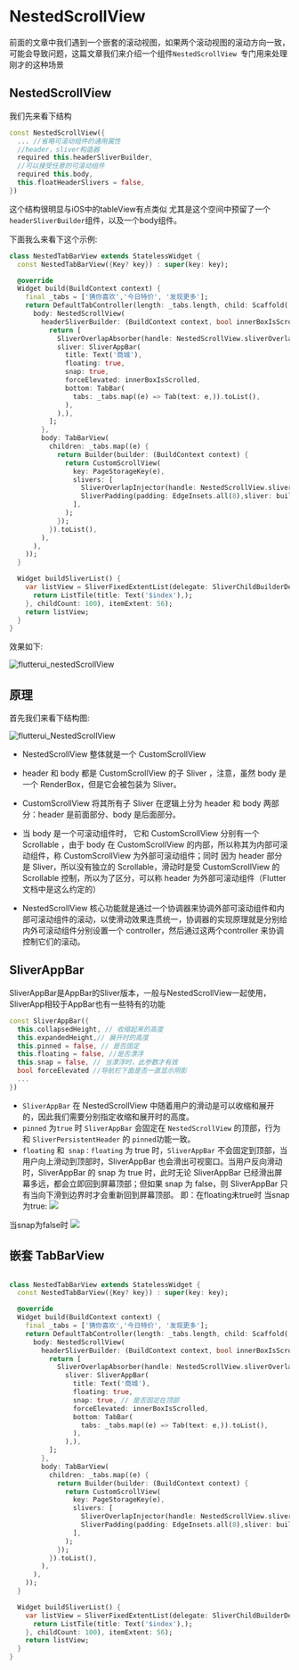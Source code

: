 # NestedScrollView

前面的文章中我们遇到一个嵌套的滚动视图，如果两个滚动视图的滚动方向一致，可能会导致问题，这篇文章我们来介绍一个组件`NestedScrollView `专门用来处理刚才的这种场景

## NestedScrollView

我们先来看下结构

```dart
const NestedScrollView({
  ... //省略可滚动组件的通用属性
  //header，sliver构造器
  required this.headerSliverBuilder,
  //可以接受任意的可滚动组件
  required this.body,
  this.floatHeaderSlivers = false,
}) 
```
这个结构很明显与iOS中的tableView有点类似 尤其是这个空间中预留了一个`headerSliverBuilder`组件，以及一个body组件。

下面我么来看下这个示例:

```dart
class NestedTabBarView extends StatelessWidget {
  const NestedTabBarView({Key? key}) : super(key: key);

  @override
  Widget build(BuildContext context) {
    final _tabs = ['猜你喜欢','今日特价', '发现更多'];
    return DefaultTabController(length: _tabs.length, child: Scaffold(
      body: NestedScrollView(
        headerSliverBuilder: (BuildContext context, bool innerBoxIsScrolled) {
          return [
            SliverOverlapAbsorber(handle: NestedScrollView.sliverOverlapAbsorberHandleFor(context),
            sliver: SliverAppBar(
              title: Text('商城'),
              floating: true,
              snap: true,
              forceElevated: innerBoxIsScrolled,
              bottom: TabBar(
                tabs: _tabs.map((e) => Tab(text: e,)).toList(),
              ),
            ),),
          ];
        },
        body: TabBarView(
          children: _tabs.map((e) {
            return Builder(builder: (BuildContext context) {
              return CustomScrollView(
                key: PageStorageKey(e),
                slivers: [
                  SliverOverlapInjector(handle: NestedScrollView.sliverOverlapAbsorberHandleFor(context)),
                  SliverPadding(padding: EdgeInsets.all(8),sliver: buildSliverList(),),
                ],
              );
            });
          }).toList(),
        ),
      ),
    ));
  }

  Widget buildSliverList() {
    var listView = SliverFixedExtentList(delegate: SliverChildBuilderDelegate((_, index) {
      return ListTile(title: Text('$index'),);
    }, childCount: 100), itemExtent: 56);
    return listView;
  }
}
```
效果如下:

![flutterui_nestedScrollView](https://github.com/LeeWongSnail/FlutterLearning/raw/main/res/flutterui_nestedscrollView.gif)

## 原理

首先我们来看下结构图:

![flutterui_NestedScrollView](https://github.com/LeeWongSnail/FlutterLearning/raw/main/res/flutterui_NestedScrollView.jpeg)

- NestedScrollView 整体就是一个 CustomScrollView

- header 和 body 都是 CustomScrollView 的子 Sliver ，注意，虽然 body 是一个 RenderBox，但是它会被包装为 Sliver。

- CustomScrollView 将其所有子 Sliver 在逻辑上分为 header 和 body 两部分：header 是前面部分、body 是后面部分。

- 当 body 是一个可滚动组件时， 它和 CustomScrollView 分别有一个 Scrollable ，由于 body 在 CustomScrollView 的内部，所以称其为内部可滚动组件，称 CustomScrollView 为外部可滚动组件；同时 因为 header 部分是 Sliver，所以没有独立的 Scrollable，滑动时是受 CustomScrollView 的 Scrollable 控制，所以为了区分，可以称 header 为外部可滚动组件（Flutter 文档中是这么约定的）

- NestedScrollView 核心功能就是通过一个协调器来协调外部可滚动组件和内部可滚动组件的滚动，以使滑动效果连贯统一，协调器的实现原理就是分别给内外可滚动组件分别设置一个 controller，然后通过这两个controller 来协调控制它们的滚动。

## SliverAppBar

SliverAppBar是AppBar的Sliver版本，一般与NestedScrollView一起使用，SliverApp相较于AppBar也有一些特有的功能

```dart
const SliverAppBar({
  this.collapsedHeight, // 收缩起来的高度
  this.expandedHeight,// 展开时的高度
  this.pinned = false, // 是否固定
  this.floating = false, //是否漂浮
  this.snap = false, // 当漂浮时，此参数才有效
  bool forceElevated //导航栏下面是否一直显示阴影
  ...
})
```

- `SliverAppBar` 在 NestedScrollView 中随着用户的滑动是可以收缩和展开的，因此我们需要分别指定收缩和展开时的高度。
- `pinned` 为`true` 时 `SliverAppBar` 会固定在 `NestedScrollView` 的顶部，行为 和 `SliverPersistentHeader` 的 `pinned`功能一致。
- `floating` 和` snap：floating` 为 true 时，`SliverAppBar` 不会固定到顶部，当用户向上滑动到顶部时，SliverAppBar 也会滑出可视窗口。当用户反向滑动时，SliverAppBar 的 snap 为 true 时，此时无论 SliverAppBar 已经滑出屏幕多远，都会立即回到屏幕顶部；但如果 snap 为 false，则 SliverAppBar 只有当向下滑到边界时才会重新回到屏幕顶部。
即：在floating未true时
当snap为true:
![](https://github.com/LeeWongSnail/FlutterLearning/raw/main/res/flutterui_sliverappbar_snaptrue.gif)

当snap为false时
![](https://github.com/LeeWongSnail/FlutterLearning/raw/main/res/flutterui_sliverappbar_snapfalse.gif)


##  嵌套 TabBarView

```dart

class NestedTabBarView extends StatelessWidget {
  const NestedTabBarView({Key? key}) : super(key: key);

  @override
  Widget build(BuildContext context) {
    final _tabs = ['猜你喜欢','今日特价', '发现更多'];
    return DefaultTabController(length: _tabs.length, child: Scaffold(
      body: NestedScrollView(
        headerSliverBuilder: (BuildContext context, bool innerBoxIsScrolled) {
          return [
            SliverOverlapAbsorber(handle: NestedScrollView.sliverOverlapAbsorberHandleFor(context),
              sliver: SliverAppBar(
                title: Text('商城'),
                floating: true,
                snap: true, // 是否固定在顶部
                forceElevated: innerBoxIsScrolled,
                bottom: TabBar(
                  tabs: _tabs.map((e) => Tab(text: e,)).toList(),
                ),
              ),),
          ];
        },
        body: TabBarView(
          children: _tabs.map((e) {
            return Builder(builder: (BuildContext context) {
              return CustomScrollView(
                key: PageStorageKey(e),
                slivers: [
                  SliverOverlapInjector(handle: NestedScrollView.sliverOverlapAbsorberHandleFor(context)),
                  SliverPadding(padding: EdgeInsets.all(8),sliver: buildSliverList(),),
                ],
              );
            });
          }).toList(),
        ),
      ),
    ));
  }

  Widget buildSliverList() {
    var listView = SliverFixedExtentList(delegate: SliverChildBuilderDelegate((_, index) {
      return ListTile(title: Text('$index'),);
    }, childCount: 100), itemExtent: 56);
    return listView;
  }
}

```